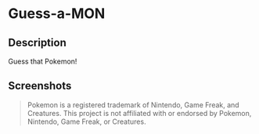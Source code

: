 # Guess-a-MON

## Description

Guess that Pokemon!

## Screenshots

> Pokemon is a registered trademark of Nintendo, Game Freak, and Creatures. This project is not affiliated with or endorsed by Pokemon, Nintendo, Game Freak, or Creatures.
